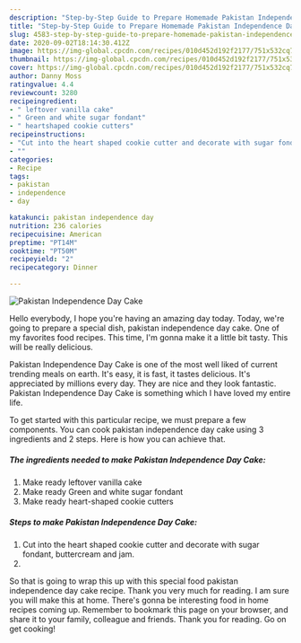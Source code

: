 ```yaml
---
description: "Step-by-Step Guide to Prepare Homemade Pakistan Independence Day Cake"
title: "Step-by-Step Guide to Prepare Homemade Pakistan Independence Day Cake"
slug: 4583-step-by-step-guide-to-prepare-homemade-pakistan-independence-day-cake
date: 2020-09-02T18:14:30.412Z
image: https://img-global.cpcdn.com/recipes/010d452d192f2177/751x532cq70/pakistan-independence-day-cake-recipe-main-photo.jpg
thumbnail: https://img-global.cpcdn.com/recipes/010d452d192f2177/751x532cq70/pakistan-independence-day-cake-recipe-main-photo.jpg
cover: https://img-global.cpcdn.com/recipes/010d452d192f2177/751x532cq70/pakistan-independence-day-cake-recipe-main-photo.jpg
author: Danny Moss
ratingvalue: 4.4
reviewcount: 3280
recipeingredient:
- " leftover vanilla cake"
- " Green and white sugar fondant"
- " heartshaped cookie cutters"
recipeinstructions:
- "Cut into the heart shaped cookie cutter and decorate with sugar fondant, buttercream and jam."
- ""
categories:
- Recipe
tags:
- pakistan
- independence
- day

katakunci: pakistan independence day 
nutrition: 236 calories
recipecuisine: American
preptime: "PT14M"
cooktime: "PT50M"
recipeyield: "2"
recipecategory: Dinner

---
```



![Pakistan Independence Day Cake](https://img-global.cpcdn.com/recipes/010d452d192f2177/751x532cq70/pakistan-independence-day-cake-recipe-main-photo.jpg)

Hello everybody, I hope you're having an amazing day today. Today, we're going to prepare a special dish, pakistan independence day cake. One of my favorites food recipes. This time, I'm gonna make it a little bit tasty. This will be really delicious.



Pakistan Independence Day Cake is one of the most well liked of current trending meals on earth. It's easy, it is fast, it tastes delicious. It's appreciated by millions every day. They are nice and they look fantastic. Pakistan Independence Day Cake is something which I have loved my entire life.


To get started with this particular recipe, we must prepare a few components. You can cook pakistan independence day cake using 3 ingredients and 2 steps. Here is how you can achieve that.

<!--inarticleads1-->

##### The ingredients needed to make Pakistan Independence Day Cake:

1. Make ready  leftover vanilla cake
1. Make ready  Green and white sugar fondant
1. Make ready  heart-shaped cookie cutters




<!--inarticleads2-->

##### Steps to make Pakistan Independence Day Cake:

1. Cut into the heart shaped cookie cutter and decorate with sugar fondant, buttercream and jam.
1. 




So that is going to wrap this up with this special food pakistan independence day cake recipe. Thank you very much for reading. I am sure you will make this at home. There's gonna be interesting food in home recipes coming up. Remember to bookmark this page on your browser, and share it to your family, colleague and friends. Thank you for reading. Go on get cooking!
